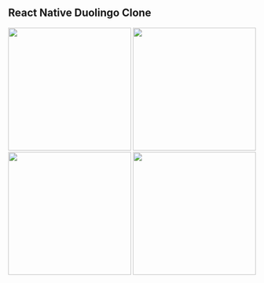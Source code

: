 ## React Native Duolingo Clone

<img src="https://github.com/user-attachments/assets/078a9513-b3d9-4c98-8b15-829822b11fc9" width="250" />
<img src="https://github.com/user-attachments/assets/85018f90-be8b-464b-aecd-7cadc29ee59f" width="250" />
<img src="https://github.com/user-attachments/assets/59216995-8ce5-4798-89d6-83534af2395a" width="250" />
<img src="https://github.com/user-attachments/assets/b7c67c12-1665-4c7b-b0ba-a37809632724" width="250" />
